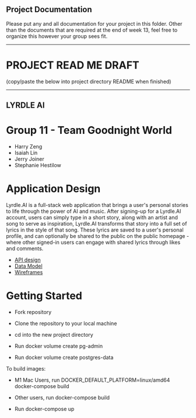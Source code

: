 ## Project Documentation

Please put any and all documentation for your project in this folder. Other than the documents that are required at the end of week 13, feel free to organize this however your group sees fit.

----

# PROJECT READ ME DRAFT
(copy/paste the below into project directory README when finished)

----

## LYRDLE AI

# Group 11 - Team Goodnight World
* Harry Zeng
* Isaiah Lin
* Jerry Joiner
* Stephanie Hestilow


# Application Design
Lyrdle.AI is a full-stack web application that brings a user's personal stories to life through the power of AI and music.  After signing-up for a Lyrdle.AI account, users can simply type in a short story, along with an artist and song to serve as inspiration, Lyrdle.AI transforms that story into a full set of lyrics in the style of that song.  These lyrics are saved to a user's personal profile, and can optionally be shared to the public on the public homepage - where other signed-in users can engage with shared lyrics through likes and comments.
* [API design](docs/api-design.md)
* [Data Model](docs/data-model.md)
* [Wireframes](docs/wireframes.md)


# Getting Started
* Fork repository

* Clone the repository to your local machine

* cd into the new project directory

* Run docker volume create pg-admin

* Run docker volume create postgres-data

To build images:
* M1 Mac Users, run DOCKER_DEFAULT_PLATFORM=linux/amd64 docker-compose build
* Other users, run docker-compose build

* Run docker-compose up
